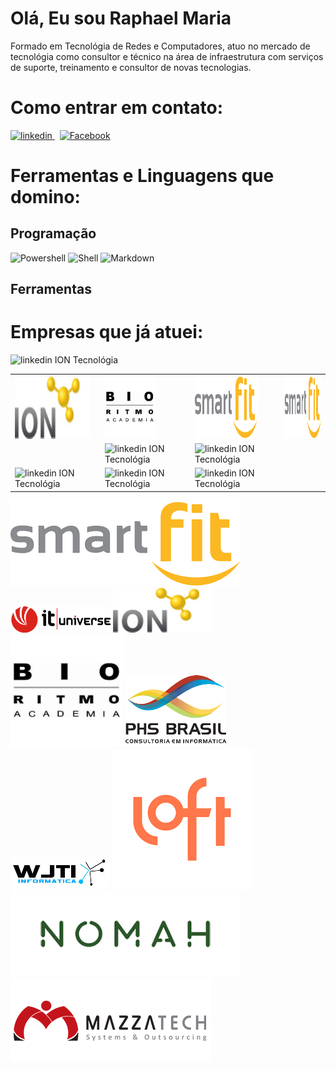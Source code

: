 


# Olá, Eu sou Raphael Maria

Formado em Tecnológia de Redes e Computadores, atuo no mercado de tecnológia como consultor e técnico na área de infraestrutura com serviços de suporte, treinamento e consultor de novas tecnologias.
 
# Como entrar em contato:

<p>
  <a href="https://www.linkedin.com/raphaelmaria" rel="nofollow noreferrer">
    <img src="https://i.stack.imgur.com/gVE0j.png" alt="linkedin" height="50px" width="50px">
  </a> &nbsp; 
   <a href="https://www.facebook.com/fawgamer/" rel="nofollow noreferrer">
    <img src="https://cdn-icons-png.flaticon.com/512/124/124010.png" alt="Facebook" height="50px" width="50px" >
  </a>
</p>

# Ferramentas e Linguagens que domino:
## Programação
![Powershell]() ![Shell]()  ![Markdown]()

## Ferramentas


# Empresas que já atuei:
<table border="0">
 <tr>
  <td>
   <img src="https://github.com/raphaelmaria/raphaelmaria/blob/main/ion.jpg" alt="ION Tecnologia" align="center" height="100px" width="120px">
  </td>
  <td>
   <img src="https://github.com/raphaelmaria/raphaelmaria/blob/main/BioRitmoLogo.png" alt="BioRitmo" height="100px" width="80px">
  </td>
  <td>
   <img src="https://github.com/raphaelmaria/raphaelmaria/blob/main/SmartFit.png" alt="linkedin" height="100px" width="100px">
  </td>
  <td>
   <img src="https://github.com/raphaelmaria/raphaelmaria/blob/main/SmartFit.png" alt="linkedin" height="100px" width="100px">
  </td>
 </tr>
 <tr>
  <img src="https://imgur.com/xGZD95L" alt="linkedin" height="100px" width="100px"> ION Tecnológia
  <td>
  </td>
  <td>
   <img src="https://imgur.com/xGZD95L" alt="linkedin" height="100px" width="100px"> ION Tecnológia
  </td>
  <td>
   <img src="https://imgur.com/xGZD95L" alt="linkedin" height="100px" width="100px"> ION Tecnológia
  </td>
 </tr>
 <tr>
  <td>
   <img src="https://imgur.com/xGZD95L" alt="linkedin" height="100px" width="100px"> ION Tecnológia
  </td>
  <td>
   <img src="https://imgur.com/xGZD95L" alt="linkedin" height="100px" width="100px"> ION Tecnológia
  </td>
  <td>
   <img src="https://imgur.com/xGZD95L" alt="linkedin" height="100px" width="100px"> ION Tecnológia
  </td>
 </tr>
</table>

![Smart-Fit](https://github.com/raphaelmaria/raphaelmaria/blob/main/SmartFit.png) ![IT Universe](https://github.com/raphaelmaria/raphaelmaria/blob/main/logo-it.png) ![ION Tecnológia](https://github.com/raphaelmaria/raphaelmaria/blob/main/ion.jpg) ![Bio Ritmo](https://github.com/raphaelmaria/raphaelmaria/blob/main/BioRitmoLogo.png) ![PHS Brasil](https://github.com/raphaelmaria/raphaelmaria/blob/main/phs_logo.png) ![WJTI](https://github.com/raphaelmaria/raphaelmaria/blob/main/WJTI_v2.jpg)
![LOFT](https://github.com/raphaelmaria/raphaelmaria/blob/main/Loft_Logo.png) ![Nomah](https://github.com/raphaelmaria/raphaelmaria/blob/main/Nomah_Logo.png) ![Mazzatech](https://github.com/raphaelmaria/raphaelmaria/blob/main/Mazzatech_logo.png)
